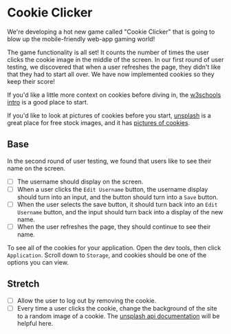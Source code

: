 # Cookie Clicker

We're developing a hot new game called "Cookie Clicker" that is going to blow up the mobile-friendly web-app gaming world!

The game functionality is all set! It counts the number of times the user clicks the cookie image in the middle of the screen. In our first round of user testing, we discovered that when a user refreshes the page, they didn't like that they had to start all over. We have now implemented cookies so they keep their score!

If you'd like a little more context on cookies before diving in, the [w3schools intro](https://www.w3schools.com/js/js_cookies.asp) is a good place to start.

If you'd like to look at pictures of cookies before you start, [unsplash](https://unsplash.com) is a great place for free stock images, and it has [pictures of cookies](https://unsplash.com/search/photos/cookies).

## Base

In the second round of user testing, we found that users like to see their name on the screen.

- [ ] The username should display on the screen.
- [ ] When a user clicks the `Edit Username` button, the username display should turn into an input, and the button should turn into a `Save` button.
- [ ] When the user selects the save button, it should turn back into an `Edit Username` button, and the input should turn back into a display of the new name.
- [ ] When the user refreshes the page, they should continue to see their name.

To see all of the cookies for your application. Open the dev tools, then click `Application`. Scroll down to `Storage`, and cookies should be one of the options you can view.

## Stretch

- [ ] Allow the user to log out by removing the cookie.
- [ ] Every time a user clicks the cookie, change the background of the site to a random image of a cookie. The [unsplash api documentation](https://unsplash.com/documentation) will be helpful here.